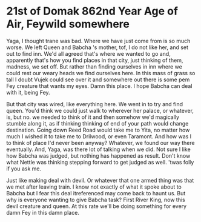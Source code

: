 # 21st of Domak 862nd Year Age of Air, Feywild somewhere

Yaga, I thought trane was bad. Where we have just come from is so much worse. We left Queen and Babcha 's mother, tof, I do not like her, and set out to find inn. We'd all agreed that's where we wanted to go and, apparently that's how you find places in that city, just thinking of them, madness, we set off. But rather than finding ourselves in inn where we could rest our weary heads we find ourselves here. In this mass of grass so tall I doubt Vujek could see over it and somewhere out there is some pem Fey creature that wants my eyes. Damn this place. I hope Babcha can deal with it, being Fey.

But that city was wired, like everything here. We went in to try and find queen. You'd think we could just walk to wherever her palace, or whatever, is, but no. we needed to think of it and then somehow we'd magically stumble along it, as if thinking thinking of end of your path would change destination. Going down Reed Road would take me to Yita, no matter how much I wished it to take me to Drilwood, or even Taramont. And how was I to think of place I'd never been anyway? Whatever, we found our way there eventually. And, Yaga, was there lot of talking when we did. Not sure I like how Babcha was judged, but nothing has happened as result. Don't know what Nettle was thinking stepping forward to get judged as well. 'twas folly if you ask me.

Just like making deal with devil. Or whatever that one armed thing was that we met after leaving train. I know not exactly of what it spoke about to Babcha but I fear this deal itreferenced may come back to haunt us. But why is everyone wanting to give Babcha task? First River King, now this devil creature and queen. At this rate we'll be doing something for every damn Fey in this damn place.

